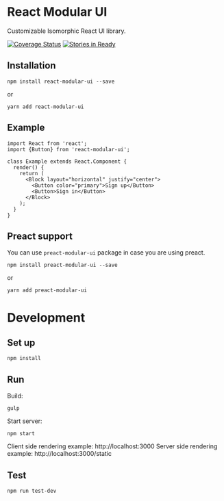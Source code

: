 # React Modular UI

Customizable Isomorphic React UI library.   

[![Coverage Status](https://coveralls.io/repos/github/codetraceio/react-modular-ui/badge.svg?branch=master)](https://coveralls.io/github/codetraceio/react-modular-ui?branch=master)
[![Stories in Ready](https://img.shields.io/waffle/label/codetraceio/react-modular-ui.svg)](https://waffle.io/codetraceio/react-modular-ui)

## Installation

```
npm install react-modular-ui --save
```

or

```
yarn add react-modular-ui
```

## Example
 
```
import React from 'react';
import {Button} from 'react-modular-ui';

class Example extends React.Component {
  render() {
    return (
      <Block layout="horizontal" justify="center">
        <Button color="primary">Sign up</Button>
        <Button>Sign in</Button>
      </Block>
    );
  }
}
```

## Preact support

You can use `preact-modular-ui` package in case you are using preact.

```
npm install preact-modular-ui --save
```

or

```
yarn add preact-modular-ui
```

# Development

## Set up

```
npm install
```

## Run

Build:

```
gulp
```

Start server:

```
npm start
```

Client side rendering example: http://localhost:3000
Server side rendering example: http://localhost:3000/static

## Test

```
npm run test-dev
```
